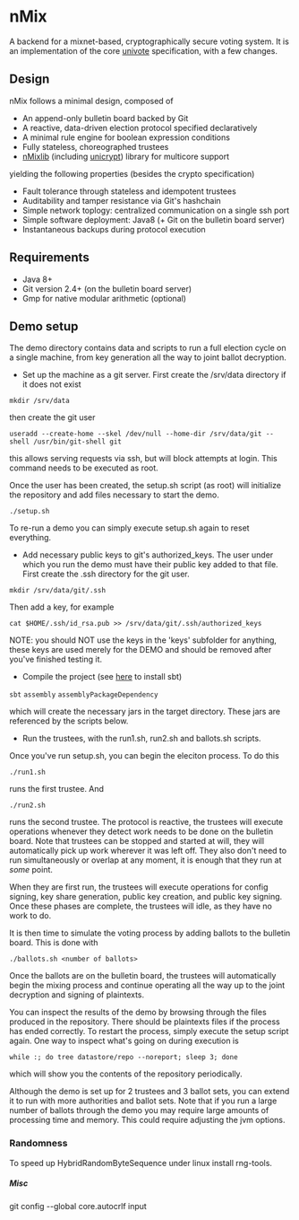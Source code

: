 # nMix

A backend for a mixnet-based, cryptographically secure voting system. It is an implementation
of the core [univote](https://e-voting.bfh.ch/projects/univote/) specification, with a few changes.

## Design

nMix follows a minimal design, composed of

* An append-only bulletin board backed by Git
* A reactive, data-driven election protocol specified declaratively
* A minimal rule engine for boolean expression conditions
* Fully stateless, choreographed trustees
* [nMixlib](https://github.com/ruescasd/nMixlib) (including [unicrypt](https://github.com/bfh-evg/univote2)) library for multicore support

yielding the following properties (besides the crypto specification)

* Fault tolerance through stateless and idempotent trustees
* Auditability and tamper resistance via Git's hashchain
* Simple network toplogy: centralized communication on a single ssh port
* Simple software deployment: Java8 (+ Git on the bulletin board server)
* Instantaneous backups during protocol execution

## Requirements

* Java 8+
* Git version 2.4+ (on the bulletin board server)
* Gmp for native modular arithmetic (optional)

## Demo setup

The demo directory contains data and scripts to run a full election cycle on a single machine,
from key generation all the way to joint ballot decryption.

* Set up the machine as a git server. First create the /srv/data directory if it does not exist

```mkdir /srv/data```

then create the git user

```useradd --create-home --skel /dev/null --home-dir /srv/data/git --shell /usr/bin/git-shell git```

this allows serving requests via ssh, but will block attempts at login. This
command needs to be executed as root.

Once the user has been created, the setup.sh script (as root) will initialize the repository
and add files necessary to start the demo.

```./setup.sh```

To re-run a demo you can simply execute setup.sh again to reset everything.

* Add necessary public keys to git's authorized_keys. The user under which
you run the demo must have their public key added to that file. First create the
.ssh directory for the git user.

```mkdir /srv/data/git/.ssh```

Then add a key, for example

```cat $HOME/.ssh/id_rsa.pub >> /srv/data/git/.ssh/authorized_keys```

NOTE: you should NOT use the keys in the 'keys' subfolder for anything,
these keys are used merely for the DEMO and should be removed after
you've finished testing it.

* Compile the project (see [here](http://www.scala-sbt.org/0.13/docs/Installing-sbt-on-Linux.html) to install sbt)

```sbt```
```assembly```
```assemblyPackageDependency```

which will create the necessary jars in the target directory. These jars are
referenced by the scripts below.

* Run the trustees, with the run1.sh, run2.sh and ballots.sh scripts.

Once you've run setup.sh, you can begin the eleciton process. To do this

```./run1.sh```

runs the first trustee. And

```./run2.sh```

runs the second trustee. The protocol is reactive, the trustees will execute operations whenever
they detect work needs to be done on the bulletin board. Note that trustees can be stopped and started
at will, they will automatically pick up work wherever it was left off. They also don't need to
run simultaneously or overlap at any moment, it is enough that they run at _some_ point.

When they are first run, the trustees will execute operations for config signing, key share generation,
public key creation, and public key signing. Once these phases are complete, the trustees will
idle, as they have no work to do.

It is then time to simulate the voting process by adding ballots to the
bulletin board. This is done with

```./ballots.sh <number of ballots>```

Once the ballots are on the bulletin board, the trustees will automatically begin the mixing process
and continue operating all the way up to the joint decryption and signing of plaintexts.

You can inspect the results of the demo by browsing through the files produced in the repository.
There should be plaintexts files if the process has ended correctly. To restart the process, simply
execute the setup script again. One way to inspect what's going on during execution is

```while :; do tree datastore/repo --noreport; sleep 3; done```

which will show you the contents of the repository periodically.

Although the demo is set up for 2 trustees and 3 ballot sets, you can extend it to run with more
authorities and ballot sets. Note that if you run a large number of ballots through the demo you may
require large amounts of processing time and memory. This could require adjusting the jvm options.

### Randomness

To speed up HybridRandomByteSequence under linux install rng-tools.

##### Misc

git config --global core.autocrlf input